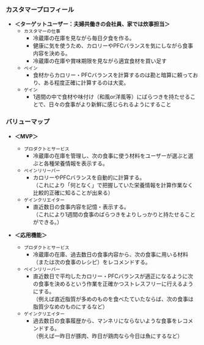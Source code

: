 <!-- 
# プロダクトのCore

### ミッション
- Pythonを使って退屈な作業を自動化する

### ビジョン
- 「少し頑張れば出来るけどやるのが面倒」なことを、日々の作業の中で勝手に行われるようにする。


# プロダクトのWhy（「誰」を「どんな状態にしたいか」）
-->

### カスタマープロフィール
- **＜ターゲットユーザー：夫婦共働きの会社員、家では炊事担当＞**
    - `カスタマーの仕事`
        - 冷蔵庫の在庫を見ながら毎日夕食を作る。
        - 健康に気を使うため、カロリーやPFCバランスを気にしながら食事内容を決める。
        - 冷蔵庫の在庫や賞味期限を見ながら適宜食材を買い足す
    - `ペイン`
        - 食材からカロリー・PFCバランスを計算するのは勘と暗算に頼っており、ある程度正確に計算するのは大変。
    - `ゲイン`
        - 1週間の中で食材や味付け（和風or洋風等）にばらつきを持たせることで、日々の食事がより新鮮に感じられるようにすること

### バリューマップ

- **＜MVP＞**
    - `プロダクトとサービス`
        - 冷蔵庫の在庫を管理し、次の食事に使う材料をユーザーが選ぶと選ぶと各種栄養情報を表示する。
    - `ペインリリーバー`
        - カロリーやPFCバランスを自動的に計算する。<br>
          （これにより「何となく」で把握していた栄養情報を計算作業なく比較的正確に知ることが出来る）
    - `ゲインクリエイター`
        - 直近数日の食事内容を記憶・表示する。<br>
        （これにより1週間の食事のばらつきをよりしっかりと持たせることができる。）

- **＜応用機能＞**
    - `プロダクトとサービス`
        - 冷蔵庫の在庫、過去数日の食事内容から、次の食事に用いる材料（または次の食事のレシピ）をレコメンドする。
    - `ペインリリーバー`
        - 直近数日で平均したカロリー・PFCバランスが適正になるように次の食事を決めるという作業を正確かつストレスフリーに行えるようにする。<br>
          （例えば直近脂質が多めのものを食べたていたならば、次の食事は脂質少なめのものにするなど）
    - `ゲインクリエイター`
        - 過去数日の食事履歴から、マンネリにならないような食事をレコメンドする。<br>
          （例えば一昨日が豚肉、昨日が鶏肉なら今日は魚にするなど）
